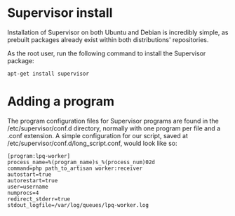 # Supervisor install 

Installation of Supervisor on both Ubuntu and Debian is incredibly simple, as prebuilt packages already exist within both distributions' repositories.

As the root user, run the following command to install the Supervisor package:

```apt-get install supervisor```

# Adding a program

The program configuration files for Supervisor programs are found in the /etc/supervisor/conf.d directory, normally with one program per file and a .conf extension. A simple configuration for our script, saved at /etc/supervisor/conf.d/long_script.conf, would look like so:

```
[program:lpq-worker]
process_name=%(program_name)s_%(process_num)02d
command=php path_to_artisan worker:receiver
autostart=true
autorestart=true
user=username
numprocs=4
redirect_stderr=true
stdout_logfile=/var/log/queues/lpq-worker.log
```
